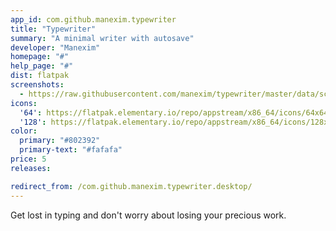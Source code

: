 ```yaml
---
app_id: com.github.manexim.typewriter
title: "Typewriter"
summary: "A minimal writer with autosave"
developer: "Manexim"
homepage: "#"
help_page: "#"
dist: flatpak
screenshots:
  - https://raw.githubusercontent.com/manexim/typewriter/master/data/screenshots/000.png
icons:
  '64': https://flatpak.elementary.io/repo/appstream/x86_64/icons/64x64/com.github.manexim.typewriter.png
  '128': https://flatpak.elementary.io/repo/appstream/x86_64/icons/128x128/com.github.manexim.typewriter.png
color:
  primary: "#802392"
  primary-text: "#fafafa"
price: 5
releases:

redirect_from: /com.github.manexim.typewriter.desktop/
---
```


<p>Get lost in typing and don't worry about losing your precious work.</p>